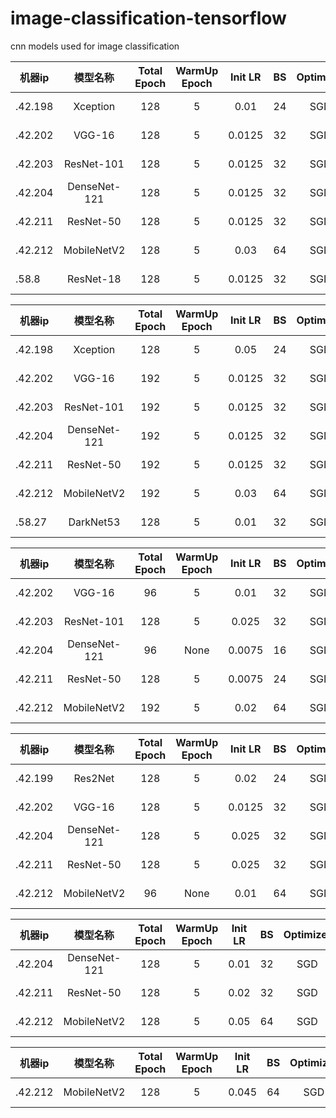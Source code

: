 # image-classification-tensorflow
cnn models used for image classification


|  机器ip   | 模型名称  |  Total Epoch   | WarmUp Epoch  |  Init LR   |  BS  | Optimizer  |  Eval Stat/Epoch |
|  ----  | :----:  |  :----:  | :----:  |  :----:  | :----: | :----:  |  :----:  |
| .42.198 | Xception | 128 | 5 | 0.01 | 24 | SGD | 0.70595 / 128 |
| .42.202 | VGG-16 | 128 | 5 | 0.0125 | 32 | SGD | 0.71685 / 128 |
| .42.203 | ResNet-101 | 128 | 5 | 0.0125 | 32 | SGD | 0.75602 / 128 |
| .42.204 | DenseNet-121 | 128 | 5 | 0.0125 | 32 | SGD | 0.70053 / 128 |
| .42.211 | ResNet-50 | 128 | 5 | 0.0125 | 32 | SGD | 0.74660 / 128 |
| .42.212 | MobileNetV2 | 128 | 5 | 0.03 | 64 | SGD | 0.704531 / 128 |
| .58.8 | ResNet-18 | 128 | 5 | 0.0125 | 32 | SGD | 0.69476 / 128 |

|  机器ip   | 模型名称  |  Total Epoch   | WarmUp Epoch  |  Init LR   |  BS  | Optimizer  |  Eval Stat/Epoch |
|  ----  | :----:  |  :----:  | :----:  |  :----:  | :----: | :----:  |  :----:  |
| .42.198 | Xception | 128 | 5 | 0.05 | 24 | SGD | 0.70839 / 36 |
| .42.202 | VGG-16 | 192 | 5 | 0.0125 | 32 | SGD | 0.71460 / 192 |
| .42.203 | ResNet-101 | 192 | 5 | 0.0125 | 32 | SGD | 0.75043/ 192 |
| .42.204 | DenseNet-121 | 192 | 5 | 0.0125 | 32 | SGD | 0.69875 / 192 |
| .42.211 | ResNet-50 | 192 | 5 | 0.0125 | 32 | SGD | 0.74475 / 192 |
| .42.212 | MobileNetV2 | 192 | 5 | 0.03 | 64 | SGD | 0.69936 / 192 |
| .58.27 | DarkNet53 | 128 | 5 | 0.01 | 32 | SGD | 0.72798 / 76 |

|  机器ip   | 模型名称  |  Total Epoch   | WarmUp Epoch  |  Init LR   |  BS  | Optimizer  |  Eval Stat/Epoch |
|  ----  | :----:  |  :----:  | :----:  |  :----:  | :----: | :----:  |  :----:  |
| .42.202 | VGG-16 | 96 | 5 | 0.01 | 32 | SGD | 0.71428 / 96 |
| .42.203 | ResNet-101 | 128 | 5 | 0.025 | 32 | SGD | 0.54830/ 44 |
| .42.204 | DenseNet-121 | 96 | None | 0.0075 | 16 | SGD | 0.70624 / 96 |
| .42.211 | ResNet-50 | 128 | 5 | 0.0075 | 24 | SGD | 0.74500 / 128 |
| .42.212 | MobileNetV2 | 192 | 5 | 0.02 | 64 | SGD | 0.69417 / 192 |

|  机器ip   | 模型名称  |  Total Epoch   | WarmUp Epoch  |  Init LR   |  BS  | Optimizer  |  Eval Stat/Epoch |
|  ----  | :----:  |  :----:  | :----:  |  :----:  | :----: | :----:  |  :----:  |
| .42.199 | Res2Net | 128 | 5 | 0.02 | 24  | SGD | 0.70908 / 84 |
| .42.202 | VGG-16 | 128 | 5 | 0.0125 | 32 | SGD | 0.47031 / 8 |
| .42.204 | DenseNet-121 | 128 | 5 | 0.025 | 32 | SGD | 0.68943 / 128 |
| .42.211 | ResNet-50 | 128 | 5 | 0.025 | 32 | SGD | 0.74568 / 128 |
| .42.212 | MobileNetV2 | 96 | None | 0.01 | 64 | SGD | 0.67841 / 96 |

|  机器ip   | 模型名称  |  Total Epoch   | WarmUp Epoch  |  Init LR   |  BS  | Optimizer  |  Eval Stat/Epoch |
|  ----  | :----:  |  :----:  | :----:  |  :----:  | :----: | :----:  |  :----:  |
| .42.204 | DenseNet-121 | 128 | 5 | 0.01 | 32 | SGD | 0.66658 / 20 |
| .42.211 | ResNet-50 | 128 | 5 | 0.02 | 32 | SGD | 0.53828 / 36 |
| .42.212 | MobileNetV2 | 128 | 5 | 0.05 | 64 | SGD | 0.68497 / 128 |

|  机器ip   | 模型名称  |  Total Epoch   | WarmUp Epoch  |  Init LR   |  BS  | Optimizer  |  Eval Stat/Epoch |
|  ----  | :----:  |  :----:  | :----:  |  :----:  | :----: | :----:  |  :----:  |
| .42.212 | MobileNetV2 | 128 | 5 | 0.045 | 64 | SGD | 0.68174 / 108 |
